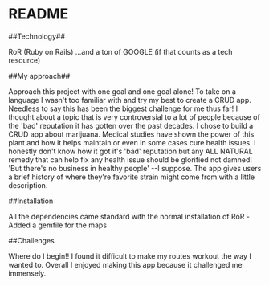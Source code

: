 # README

##Technology##

RoR (Ruby on Rails)
...and a ton of GOOGLE (if that counts as a tech resource)

##My approach##

Approach this project with one goal and one goal alone! To take on a language I wasn't too familiar with and try my best to create a CRUD app. Needless to say this has been the biggest challenge for me thus far!
I thought about a topic that is very controversial to a lot of people because of the 'bad' reputation it has gotten over the past decades. I chose to build a CRUD app about marijuana. Medical studies have shown the power of this plant and how it helps maintain or even in some cases cure health issues. 
I honestly don't know how it got it's 'bad' reputation but any ALL NATURAL remedy that can help fix any health issue should be glorified not damned! 
    'But there's no business in healthy people'
--I suppose.
The app gives users a brief history of where they're favorite strain might come from with a little description.

##Installation

All the dependencies came standard with the normal installation of RoR
-Added a gemfile for the maps

##Challenges

Where do I begin!! I found it difficult to make my routes workout the way I wanted to. 
Overall I enjoyed making this app because it challenged me immensely.